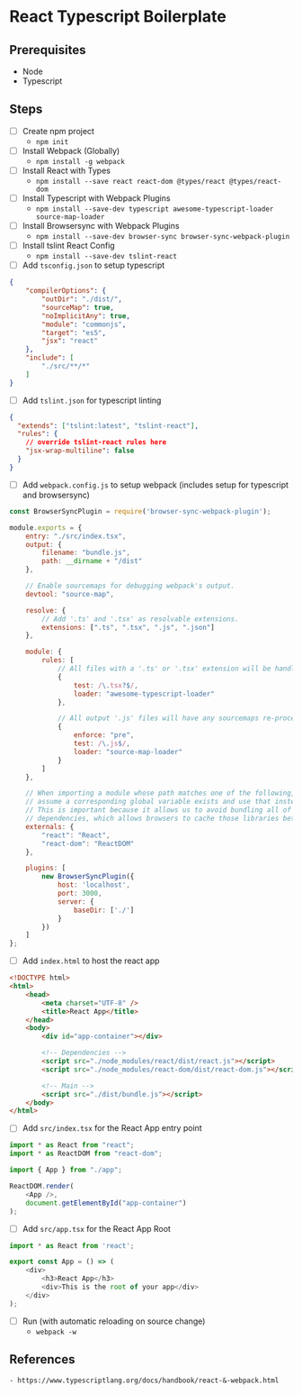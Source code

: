 # React Typescript Boilerplate

## Prerequisites

- Node
- Typescript

## Steps

- [ ] Create npm project
    - `npm init`
- [ ] Install Webpack (Globally)
    - `npm install -g webpack`
- [ ] Install React with Types
    - `npm install --save react react-dom @types/react @types/react-dom`
- [ ] Install Typescript with Webpack Plugins
    - `npm install --save-dev typescript awesome-typescript-loader source-map-loader`
- [ ] Install Browsersync with Webpack Plugins
    - `npm install --save-dev browser-sync browser-sync-webpack-plugin`
- [ ] Install tslint React Config
    - `npm install --save-dev tslint-react`
- [ ] Add `tsconfig.json` to setup typescript

```json
{
    "compilerOptions": {
        "outDir": "./dist/",
        "sourceMap": true,
        "noImplicitAny": true,
        "module": "commonjs",
        "target": "es5",
        "jsx": "react"
    },
    "include": [
        "./src/**/*"
    ]
}
```

- [ ] Add `tslint.json` for typescript linting

```json
{
  "extends": ["tslint:latest", "tslint-react"],
  "rules": {
    // override tslint-react rules here
    "jsx-wrap-multiline": false
  }
}
```

- [ ] Add `webpack.config.js` to setup webpack (includes setup for typescript and browsersync)

```javascript
const BrowserSyncPlugin = require('browser-sync-webpack-plugin');

module.exports = {
    entry: "./src/index.tsx",
    output: {
        filename: "bundle.js",
        path: __dirname + "/dist"
    },

    // Enable sourcemaps for debugging webpack's output.
    devtool: "source-map",

    resolve: {
        // Add '.ts' and '.tsx' as resolvable extensions.
        extensions: [".ts", ".tsx", ".js", ".json"]
    },

    module: {
        rules: [
            // All files with a '.ts' or '.tsx' extension will be handled by 'awesome-typescript-loader'.
            {
                test: /\.tsx?$/,
                loader: "awesome-typescript-loader"
            },

            // All output '.js' files will have any sourcemaps re-processed by 'source-map-loader'.
            {
                enforce: "pre",
                test: /\.js$/,
                loader: "source-map-loader"
            }
        ]
    },

    // When importing a module whose path matches one of the following, just
    // assume a corresponding global variable exists and use that instead.
    // This is important because it allows us to avoid bundling all of our
    // dependencies, which allows browsers to cache those libraries between builds.
    externals: {
        "react": "React",
        "react-dom": "ReactDOM"
    },

    plugins: [
        new BrowserSyncPlugin({
            host: 'localhost',
            port: 3000,
            server: {
                baseDir: ['./']
            }
        })
    ]
};
```

- [ ] Add `index.html` to host the react app

```html
<!DOCTYPE html>
<html>
    <head>
        <meta charset="UTF-8" />
        <title>React App</title>
    </head>
    <body>
        <div id="app-container"></div>

        <!-- Dependencies -->
        <script src="./node_modules/react/dist/react.js"></script>
        <script src="./node_modules/react-dom/dist/react-dom.js"></script>

        <!-- Main -->
        <script src="./dist/bundle.js"></script>
    </body>
</html>

```

- [ ] Add `src/index.tsx` for the React App entry point

```typescript
import * as React from "react";
import * as ReactDOM from "react-dom";

import { App } from "./app";

ReactDOM.render(
    <App />,
    document.getElementById("app-container")
);

```

- [ ] Add `src/app.tsx` for the React App Root

```typescript
import * as React from 'react';

export const App = () => (
    <div>
        <h3>React App</h3>
        <div>This is the root of your app</div>
    </div>
);
```

- [ ] Run (with automatic reloading on source change)
    - `webpack -w`




## References

    - https://www.typescriptlang.org/docs/handbook/react-&-webpack.html